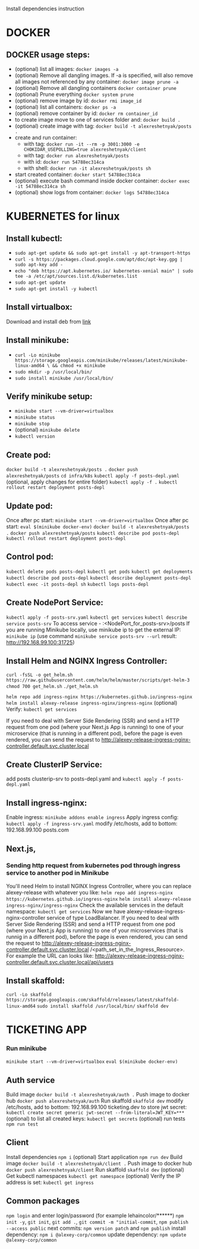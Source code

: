 Install dependencies instruction

# DOCKER

## DOCKER usage steps:

- (optional) list all images: `docker images -a`
- (optional) Remove all dangling images. If -a is specified, will also remove all images not referenced by any container: `docker image prune -a`
- (optional) Remove all dangling containers `docker container prune`
- (optional) Prune everything `docker system prune`
- (optional) remove image by id: `docker rmi image_id`
- (optional) list all containers: `docker ps -a`
- (optional) remove container by id: `docker rm container_id`
- to create image move to one of services folder and: `docker build .`
- (optional) create image with tag: `docker build -t alexreshetnyak/posts .`
- create and run container:
  - with tag: `docker run -it --rm -p 3001:3000 -e CHOKIDAR_USEPOLLING=true alexreshetnyak/client`
  - with tag: `docker run alexreshetnyak/posts`
  - with id: `docker run 54788ec314ca`
  - with shell: `docker run -it alexreshetnyak/posts sh`
- start created container: `docker start 54788ec314ca`
- (optional) execute bash command inside docker container: `docker exec -it 54788ec314ca sh`
- (optional) show logs from container: `docker logs 54788ec314ca`

# KUBERNETES for linux

## Install kubectl:

- `sudo apt-get update && sudo apt-get install -y apt-transport-https`
- `curl -s https://packages.cloud.google.com/apt/doc/apt-key.gpg | sudo apt-key add -`
- `echo "deb https://apt.kubernetes.io/ kubernetes-xenial main" | sudo tee -a /etc/apt/sources.list.d/kubernetes.list`
- `sudo apt-get update`
- `sudo apt-get install -y kubectl`

## Install virtualbox:

Download and install deb from [link](https://www.virtualbox.org/wiki/Linux_Downloads)

## Install minikube:

- `curl -Lo minikube https://storage.googleapis.com/minikube/releases/latest/minikube-linux-amd64 \ && chmod +x minikube`
- `sudo mkdir -p /usr/local/bin/`
- `sudo install minikube /usr/local/bin/`

## Verify minikube setup:

- `minikube start --vm-driver=virtualbox`
- `minikube status`
- `minikube stop`
- (optional) `minikube delete`
- `kubectl version`

## Create pod:

`docker build -t alexreshetnyak/posts .`
`docker push alexreshetnyak/posts`
`cd infra/k8s`
`kubectl apply -f posts-depl.yaml`
(optional, apply changes for entire folder) `kubectl apply -f .`
`kubectl rollout restart deployment posts-depl`

## Update pod:

Once after pc start: `minikube start --vm-driver=virtualbox`
Once after pc start: `eval $(minikube docker-env)`
`docker build -t alexreshetnyak/posts .`
`docker push alexreshetnyak/posts`
`kubectl describe pod posts-depl`
`kubectl rollout restart deployment posts-depl`

## Control pod:

`kubectl delete pods posts-depl`
`kubectl get pods`
`kubectl get deployments`
`kubectl describe pod posts-depl`
`kubectl describe deployment posts-depl`
`kubectl exec -it posts-depl sh`
`kubectl logs posts-depl`

## Create NodePort Service:

`kubectl apply -f posts-srv.yaml`
`kubectl get services`
`kubectl describe service posts-srv`
To access service - <minikube ip>:<NodePort_for_posts-srv>/posts
If you are running Minikube locally, use minikube ip to get the external IP: `minikube ip`
(use command `minikube service posts-srv --url` result: http://192.168.99.100:31725)

## Install Helm and NGINX Ingress Controller:
`curl -fsSL -o get_helm.sh https://raw.githubusercontent.com/helm/helm/master/scripts/get-helm-3`
`chmod 700 get_helm.sh`
`./get_helm.sh`

`helm repo add ingress-nginx https://kubernetes.github.io/ingress-nginx`
`helm install alexey-release ingress-nginx/ingress-nginx`
(optional) Verify: `kubectl get services`

If you need to deal with Server Side Rendering (SSR) and send a HTTP request from one pod (where your Next.js App is running) to one of your microservice (that is running in a different pod), before the page is even rendered, you can send the request to http://alexey-release-ingress-nginx-controller.default.svc.cluster.local

## Create ClusterIP Service:

add posts clusterip-srv to posts-depl.yaml and `kubectl apply -f posts-depl.yaml`

## Install ingress-nginx:

Enable ingress: `minikube addons enable ingress`
Apply ingress config: `kubectl apply -f ingress-srv.yaml`
modify /etc/hosts, add to bottom: 192.168.99.100 posts.com

## Next.js, 
### Sending http request from kubernetes pod through ingress service to another pod in Minikube
You'll need Helm to install NGINX Ingress Controller, 
where you can replace alexey-release with whatever you like:
`helm repo add ingress-nginx https://kubernetes.github.io/ingress-nginx`
`helm install alexey-release ingress-nginx/ingress-nginx`
Check the available services in the default namespace: `kubectl get services`
Now we have alexey-release-ingress-nginx-controller service of type LoadBalancer. 
If you need to deal with Server Side Rendering (SSR) and send a HTTP request from one pod 
(where your Next.js App is running) to one of your microservices (that is runnig in a different pod), before the page is even rendered, you can send the request to 
http://alexey-release-ingress-nginx-controller.default.svc.cluster.local
/<path_set_in_the_Ingress_Resource>. 
For example the URL can looks like: 
http://alexey-release-ingress-nginx-controller.default.svc.cluster.local/api/users

## Install skaffold:

`curl -Lo skaffold https://storage.googleapis.com/skaffold/releases/latest/skaffold-linux-amd64`
`sudo install skaffold /usr/local/bin/`
`skaffold dev`

# TICKETING APP

### Run minikube

`minikube start --vm-driver=virtualbox`
`eval $(minikube docker-env)`

## Auth service

Build image `docker build -t alexreshetnyak/auth .`
Push image to docker hub `docker push alexreshetnyak/auth`
Run skaffold `skaffold dev`
modify /etc/hosts, add to bottom: 192.168.99.100 ticketing.dev
to store jwt secret: `kubectl create secret generic jwt-secret --from-literal=JWT_KEY=***`
(optional) to list all created keys: `kubectl get secrets`
(optional) run tests `npm run test`

## Client
Install dependencies `npm i`
(optional) Start application `npm run dev`
Build image `docker build -t alexreshetnyak/client .`
Push image to docker hub `docker push alexreshetnyak/client`
Run skaffold `skaffold dev`
(optional) Get kubectl namespaces `kubectl get namespace`
(optional) Verify the IP address is set: `kubectl get ingress`

## Common packages
`npm login` and enter login/password (for example lehaincolor/******)
`npm init -y`, `git init`, `git add .`, `git commit -m "initial-commit`, 
`npm publish --access public`
next commits:  `npm version patch` and `npm publish`
install dependency: `npm i @alexey-corp/common`
update dependency: `npm update @alexey-corp/common`
